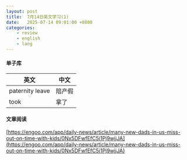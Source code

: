 ```yaml
---
layout: post
title:  7月14日英文学习(1)
date:   2025-07-14 09:01:00 +0800
categories: 
    - review
    - english
    - lang
---
```


#### 单子库

英文 | 中文
-- | --
paternity leave | 陪产假
took | 拿了

#### 文章阅读

[https://engoo.com/app/daily-news/article/many-new-dads-in-us-miss-out-on-time-with-kids/0Nx5DFwfEfC5i1Pj9wjjJA](https://engoo.com/app/daily-news/article/many-new-dads-in-us-miss-out-on-time-with-kids/0Nx5DFwfEfC5i1Pj9wjjJA)
